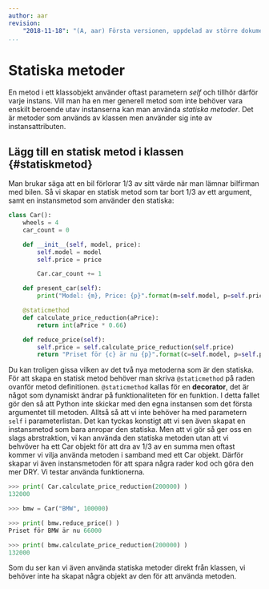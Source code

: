 ```yaml
---
author: aar
revision:
    "2018-11-18": "(A, aar) Första versionen, uppdelad av större dokument."
...
```

Statiska metoder
==================================


En metod i ett klassobjekt använder oftast parametern _self_ och tillhör därför varje instans. Vill man ha en mer generell metod som inte behöver vara enskilt beroende utav instanserna kan man använda _statiska metoder_. Det är metoder som används av klassen men använder sig inte av instansattributen.



Lägg till en statisk metod i klassen {#statiskmetod}
----------------------------------

 Man brukar säga att en bil förlorar 1/3 av sitt värde när man lämnar bilfirman med bilen. Så vi skapar en statisk metod som tar bort 1/3 av ett argument, samt en instansmetod som använder den statiska:

```python
class Car():
    wheels = 4
    car_count = 0

    def __init__(self, model, price):
        self.model = model
        self.price = price

        Car.car_count += 1

    def present_car(self):
        print("Model: {m}, Price: {p}".format(m=self.model, p=self.price))

    @staticmethod
    def calculate_price_reduction(aPrice):
        return int(aPrice * 0.66)

    def reduce_price(self):
        self.price = self.calculate_price_reduction(self.price)
        return "Priset för {c} är nu {p}".format(c=self.model, p=self.price)
```

Du kan troligen gissa vilken av det två nya metoderna som är den statiska. För att skapa en statisk metod behöver man skriva `@staticmethod` på raden ovanför metod definitionen. `@staticmethod` kallas för en **decorator**, det är något som dynamiskt ändrar på funktionaliteten för en funktion. I detta fallet gör den så att Python inte skickar med den egna instansen som det första argumentet till metoden. Alltså så att vi inte behöver ha med parametern `self` i parameterlistan. 
Det kan tyckas konstigt att vi sen även skapat en instansmetod som bara anropar den statiska. Men att vi gör så ger oss en slags abrstraktion, vi kan använda den statiska metoden utan att vi behvöver ha ett Car objekt för att dra av 1/3 av en summa men oftast kommer vi vilja använda metoden i samband med ett Car objekt. Därför skapar vi även instansmetoden för att spara några rader kod och göra den mer DRY. Vi testar använda funktionerna.

```python
>>> print( Car.calculate_price_reduction(200000) )
132000

>>> bmw = Car("BMW", 100000)

>>> print( bmw.reduce_price() )
Priset för BMW är nu 66000

>>> print( bmw.calculate_price_reduction(200000) )
132000
```
Som du ser kan vi även använda statiska metoder direkt från klassen, vi behöver inte ha skapat några objekt av den för att använda metoden.

